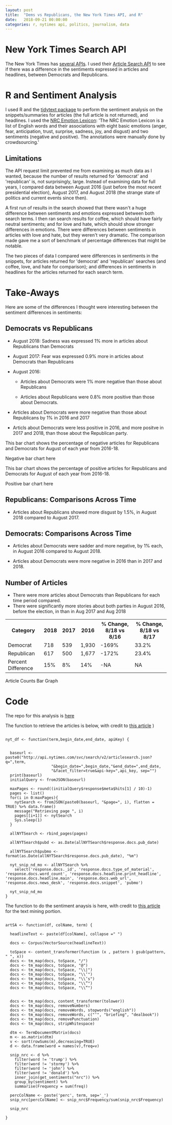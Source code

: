 ```yaml
---
layout: post
title:  "Dems vs Republicans, the New York Times API, and R"
date:   2018-09-21 00:00:00
categories: r, nytimes api, politics, journalism, data
---
```


# New York Times Search API
The New York Times has [several APIs](https://developer.nytimes.com/). I used their [Article Search API](https://developer.nytimes.com/article_search_v2.json) to see if there was a difference in the sentiments expressed in articles and headlines, between Democrats and Republicans. 

# R and Sentiment Analysis
I used R and the [tidytext package](https://cran.r-project.org/web/packages/tidytext/vignettes/tidytext.html) to perform the sentiment analysis on the snippets/summaries for articles (the full article is not returned), and headlines. I used the [NRC Emotion Lexicon](https://saifmohammad.com/WebPages/NRC-Emotion-Lexicon.htm): 'The NRC Emotion Lexicon is a list of English words and their associations with eight basic emotions (anger, fear, anticipation, trust, surprise, sadness, joy, and disgust) and two sentiments (negative and positive). The annotations were manually done by crowdsourcing.'

## Limitations
The API request limit prevented me from examining as much data as I wanted, because the number of results returned for 'democrat' and 'republican' is, not surprisingly, large. Instead of examining data for full years, I compared data between August 2016 (just before the most recent presidential election), August 2017, and August 2018 (the strange state of politics and current events since then). 

A first run of results in the search showed that there wasn't a huge difference between sentiments and emotions expressed between both search terms. I then ran search results for coffee, which should have fairly neutral sentiments; and for love and hate, which should show stronger differences in emotions. There were differences between sentiments in articles with love and hate, but they weren't very dramatic. The comparison made gave me a sort of benchmark of percentage differences that might be notable. 

The two pieces of data I compared were differences in sentiments in the snippets, for articles returned for 'democrat' and 'republican' searches (and coffee, love, and hate for comparison); and differences in sentiments in headlines for the articles returned for each search term. 

# Take-Aways

Here are some of the differences I thought were interesting between the sentiment differences in sentiments: 

## Democrats vs Republicans

* August 2018: Sadness was expressed 1% more in articles about Republicans than Democrats

* August 2017: Fear was expressed 0.9% more in articles about Democrats than Republicans

* August 2016: 

  * Articles about Democrats were 1% more negative than those about Republicans

  * Articles about Republicans were 0.8% more positive than those about Democrats. 

* Articles about Democrats were more negative than those about Republicans by 1% in 2016 and 2017

* Articls about Democrats were less positive in 2016, and more positve in 2017 and 2018, than those about the Republican party. 

This bar chart shows the percentage of negative articles for Republicans and Democrats for August of each year from 2016-18.

Negative bar chart here

This bar chart shows the percentage of positive articles for Republicans and Democrats for August of each year from 2016-18.

Positive bar chart here

## Republicans: Comparisons Across Time

* Articles about Republicans showed more disgust by 1.5%, in August 2018 compared to August 2017.

## Democrats: Comparisons Across Time

* Articles about Democrats were sadder and more negative, by 1% each, in August 2016 compared to August 2018. 

* Articles about Democrats were more negative in 2016 than in 2017 and 2018. 

## Number of Articles

* There were more articles about Democrats than Republicans for each time period compared.
* There were significantly more stories about both parties in August 2016, before the election, in than in Aug 2017 and Aug 2018

<table>
  <tr>
    <th>Category</th>
    <th>2018</th>
    <th>2017</th>  
    <th>2016</th>
    <th>% Change, 8/18 vs 8/16</th>
    <th>% Change, 8/18 vs 8/17</th>
  </tr>
  <tr>
    <td>Democrat</td>
    <td>718</td>
    <td>539</td>
    <td>1,930</td>  
    <td>-169%</td>    
    <td>33.2%</td>
  </tr>
  <tr>
    <td>Republican</td>
    <td>617</td>
    <td>500</td>
    <td>1,677</td>  
    <td>-172%</td>    
    <td>23.4%</td>
  </tr>
  <tr>
    <td>Percent Difference</td>
    <td>15%</td>
    <td>8%</td>
    <td>14%</td>  
    <td>-NA</td>    
    <td>NA</td>
  </tr>
</table>


Article Counts Bar Graph

# Code

The repo for this analysis is [here](link)

The function to retrieve the articles is below, with credit to [this article](http://www.storybench.org/working-with-the-new-york-times-api-in-r/)
)

```

nyt_df <- function(term,begin_date,end_date, apiKey) {

  
  baseurl <- paste0("http://api.nytimes.com/svc/search/v2/articlesearch.json?q=",term,
                    "&begin_date=",begin_date,"&end_date=",end_date,
                    "&facet_filter=true&api-key=",api_key, sep="")
  print(baseurl)
  initialQuery <- fromJSON(baseurl)
  
  maxPages <- round((initialQuery$response$meta$hits[1] / 10)-1) 
  pages <- list()
  for(i in 0:maxPages){
    nytSearch <- fromJSON(paste0(baseurl, "&page=", i), flatten = TRUE) %>% data.frame() 
    message("Retrieving page ", i)
    pages[[i+1]] <- nytSearch 
    Sys.sleep(1) 
  }
  
  allNYTSearch <- rbind_pages(pages)

  allNYTSearch$pubd <- as.Date(allNYTSearch$response.docs.pub_date)
  
  allNYTSearch$pubmo <- format(as.Date(allNYTSearch$response.docs.pub_date), "%m")

  nyt_snip_nd_mo <- allNYTSearch %>%
    select('response.docs._id', 'response.docs.type_of_material', 'response.docs.word_count', 'response.docs.headline.print_headline', 'response.docs.headline.main', 'response.docs.web_url', 'response.docs.news_desk', 'response.docs.snippet', 'pubmo')
   
  nyt_snip_nd_mo
}

```

The function to do the sentiment anaysis is here, with credit to [this article](http://www.sthda.com/english/wiki/text-mining-and-word-cloud-fundamentals-in-r-5-simple-steps-you-should-know) for the text mining portion. 


```

artSA <- function(df, colName, term) {
  
  headlineText <- paste(df[colName], collapse =" ")
  
  docs <- Corpus(VectorSource(headlineText))
  
  toSpace <- content_transformer(function (x , pattern ) gsub(pattern, " ", x))
  docs <- tm_map(docs, toSpace, "/")
  docs <- tm_map(docs, toSpace, "@")
  docs <- tm_map(docs, toSpace, "\\|")
  docs <- tm_map(docs, toSpace, "\\‘")
  docs <- tm_map(docs, toSpace, "\\’s")
  docs <- tm_map(docs, toSpace, "\\”")
  docs <- tm_map(docs, toSpace, "\\“")
  
 
  docs <- tm_map(docs, content_transformer(tolower))
  docs <- tm_map(docs, removeNumbers)
  docs <- tm_map(docs, removeWords, stopwords("english"))
  docs <- tm_map(docs, removeWords, c("‘", "briefing", "dealbook")) 
  docs <- tm_map(docs, removePunctuation)
  docs <- tm_map(docs, stripWhitespace)
  
  dtm <- TermDocumentMatrix(docs)
  m <- as.matrix(dtm)
  v <- sort(rowSums(m),decreasing=TRUE)
  d <- data.frame(word = names(v),freq=v)
  
  snip_nrc <- d %>%
    filter(word != 'trump') %>%
    filter(word != 'stormy') %>%
    filter(word != 'john') %>%
    filter(word != 'donald') %>%
    inner_join(get_sentiments("nrc")) %>%
    group_by(sentiment) %>% 
    summarise(Frequency = sum(freq))
  
  percColName <- paste('perc', term, sep='_')
  snip_nrc[percColName] <- snip_nrc$Frequency/sum(snip_nrc$Frequency)
  
  snip_nrc
  
}

```
